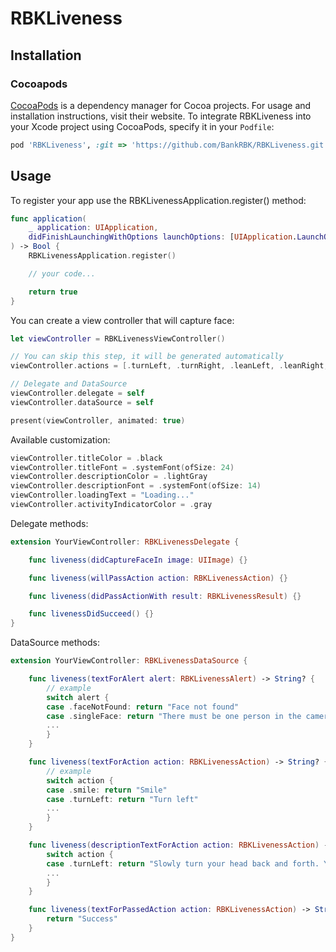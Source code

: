 # RBKLiveness

## Installation

### Cocoapods

[CocoaPods](https://cocoapods.org) is a dependency manager for Cocoa projects. For usage and installation instructions, visit their website. To integrate RBKLiveness into your Xcode project using CocoaPods, specify it in your `Podfile`:

```ruby
pod 'RBKLiveness', :git => 'https://github.com/BankRBK/RBKLiveness.git', :tag '1.0.1'
```

## Usage

To register your app use the RBKLivenessApplication.register() method:

```swift
func application(
    _ application: UIApplication,
    didFinishLaunchingWithOptions launchOptions: [UIApplication.LaunchOptionsKey: Any]?
) -> Bool {
    RBKLivenessApplication.register()

    // your code...

    return true
}
```

You can create a view controller that will capture face:

```swift
let viewController = RBKLivenessViewController()

// You can skip this step, it will be generated automatically
viewController.actions = [.turnLeft, .turnRight, .leanLeft, .leanRight, .smile, .openMouth, .blink] // All available actions

// Delegate and DataSource
viewController.delegate = self
viewController.dataSource = self

present(viewController, animated: true)
```

Available customization:

```swift
viewController.titleColor = .black
viewController.titleFont = .systemFont(ofSize: 24)
viewController.descriptionColor = .lightGray
viewController.descriptionFont = .systemFont(ofSize: 14)
viewController.loadingText = "Loading..."
viewController.activityIndicatorColor = .gray
```

Delegate methods:

```swift
extension YourViewController: RBKLivenessDelegate {

    func liveness(didCaptureFaceIn image: UIImage) {}

    func liveness(willPassAction action: RBKLivenessAction) {}

    func liveness(didPassActionWith result: RBKLivenessResult) {}

    func livenessDidSucceed() {}
}
```

DataSource methods: 

```swift
extension YourViewController: RBKLivenessDataSource {

    func liveness(textForAlert alert: RBKLivenessAlert) -> String? {
        // example
        switch alert {
        case .faceNotFound: return "Face not found"
        case .singleFace: return "There must be one person in the camera"
        ...
        }
    }

    func liveness(textForAction action: RBKLivenessAction) -> String? {
        // example
        switch action {
        case .smile: return "Smile"
        case .turnLeft: return "Turn left"
        ...
        }
    }

    func liveness(descriptionTextForAction action: RBKLivenessAction) -> String? {
        switch action {
        case .turnLeft: return "Slowly turn your head back and forth. Your face must remain in the camera's field of view"
        ...
        }
    }

    func liveness(textForPassedAction action: RBKLivenessAction) -> String? { 
        return "Success" 
    }
}
```